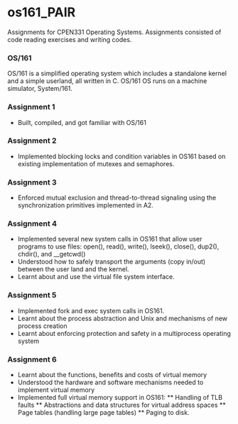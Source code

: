 # os161_PAIR
Assignments for CPEN331 Operating Systems. Assignments consisted of code reading exercises and writing codes.

### OS/161
OS/161 is a simplified operating system which includes a standalone kernel and a simple userland, all written in C. OS/161 OS runs on a machine simulator, System/161.

### Assignment 1
* Built, compiled, and got familiar with OS/161
### Assignment 2
* Implemented blocking locks and condition variables in OS161 based on existing implementation of mutexes and semaphores.
### Assignment 3
* Enforced mutual exclusion and thread-to-thread signaling using the synchronization primitives implemented in A2. 
### Assignment 4
* Implemented several new system calls in OS161 that allow user programs to use files: open(), read(), write(), lseek(), close(), dup2(), chdir(), and __getcwd()
* Understood how to safely transport the arguments (copy in/out) between the user land and the kernel.
* Learnt about and use the virtual file system interface.
### Assignment 5
* Implemented fork and exec system calls in OS161. 
* Learnt about the process abstraction and Unix and mechanisms of new process creation
* Learnt about enforcing protection and safety in a multiprocess operating system
### Assignment 6
* Learnt about the functions, benefits and costs of virtual memory
* Understood the hardware and software mechanisms needed to implement virtual memory
* Implemented full virtual memory support in OS161:
** Handling of TLB faults
** Abstractions and data structures for virtual address spaces
** Page tables (handling large page tables)
** Paging to disk.
